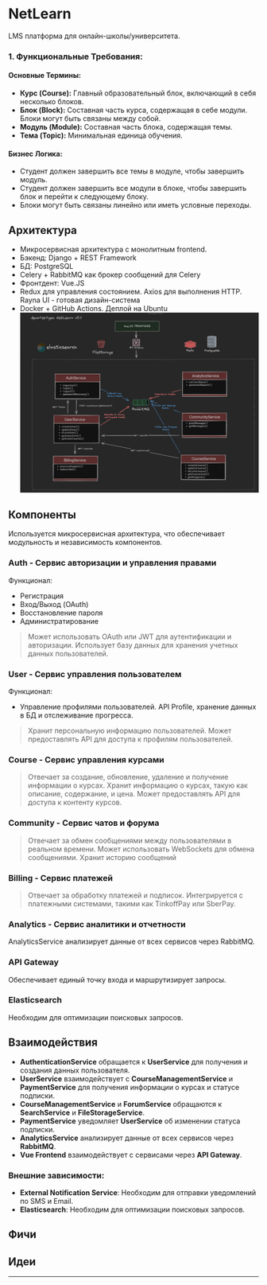 # NetLearn
LMS платформа для онлайн-школы/университета.

### 1. Функциональные Требования:

#### Основные Термины:
- **Курс (Course):** Главный образовательный блок, включающий в себя несколько блоков.
- **Блок (Block):** Составная часть курса, содержащая в себе модули. Блоки могут быть связаны между собой.
- **Модуль (Module):** Составная часть блока, содержащая темы.
- **Тема (Topic):** Минимальная единица обучения.

#### Бизнес Логика:
- Студент должен завершить все темы в модуле, чтобы завершить модуль.
- Студент должен завершить все модули в блоке, чтобы завершить блок и перейти к следующему блоку.
- Блоки могут быть связаны линейно или иметь условные переходы.


## Архитектура
- Микросервисная архитектура с монолитным frontend.
- Бэкенд: Django + REST Framework
- БД: PostgreSQL
- Celery + RabbitMQ как брокер сообщений для Celery
- Фронтдент: Vue.JS
- Redux для управления состоянием. Axios для выполнения HTTP. Rayna UI - готовая дизайн-система
- Docker + GitHub Actions. Деплой на Ubuntu
![Тест](https://github.com/Heardline/NetLearn/blob/main/docs/arch_netlearn_v0.1.png)
## Компоненты
Используется микросервисная архитектура, что обеспечивает модульность и независимость компонентов.
### Auth - Сервис авторизации и управления правами
Функционал: 
- Регистрация
- Вход/Выход (OAuth)
- Восстановление пароля
- Администратирование

> Может использовать OAuth или JWT для аутентификации и авторизации.
Использует базу данных для хранения учетных данных пользователей.
### User - Сервис управления пользователем
Функционал: 
- Управление профилями пользователей. API Profile, хранение данных в БД и отслеживание прогресса. 
> Хранит персональную информацию пользователей.
Может предоставлять API для доступа к профилям пользователей.
### Course - Сервис управления курсами
> Отвечает за создание, обновление, удаление и получение информации о курсах.
Хранит информацию о курсах, такую как описание, содержание, и цена.
Может предоставлять API для доступа к контенту курсов.
### Community - Сервис чатов и форума
> Отвечает за обмен сообщениями между пользователями в реальном времени.
Может использовать WebSockets для обмена сообщениями.
Хранит историю сообщений
### Billing - Сервис платежей
> Отвечает за обработку платежей и подписок.
Интегрируется с платежными системами, такими как TinkoffPay или SberPay.
### Analytics - Сервис аналитики и отчетности
AnalyticsService анализирует данные от всех сервисов через RabbitMQ.
### API Gateway
Обеспечивает единый точку входа и маршрутизирует запросы.
### Elasticsearch
Необходим для оптимизации поисковых запросов.
## Взаимодействия
- **AuthenticationService** обращается к **UserService** для получения и создания данных пользователя.
- **UserService** взаимодействует с **CourseManagementService** и **PaymentService** для получения информации о курсах и статусе подписки.
- **CourseManagementService** и **ForumService** обращаются к **SearchService** и **FileStorageService**.
- **PaymentService** уведомляет **UserService** об изменении статуса подписки.
- **AnalyticsService** анализирует данные от всех сервисов через **RabbitMQ**.
- **Vue Frontend** взаимодействует с сервисами через **API Gateway**.
### Внешние зависимости:
- **External Notification Service**: Необходим для отправки уведомлений по SMS и Email.
- **Elasticsearch**: Необходим для оптимизации поисковых запросов.
## Фичи
## Идеи

---
